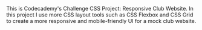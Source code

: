 This is Codecademy's Challenge CSS Project: Responsive Club Website.
In this project I use more CSS layout tools such as CSS Flexbox and CSS Grid to create a more responsive and mobile-friendly UI for a mock club website. 